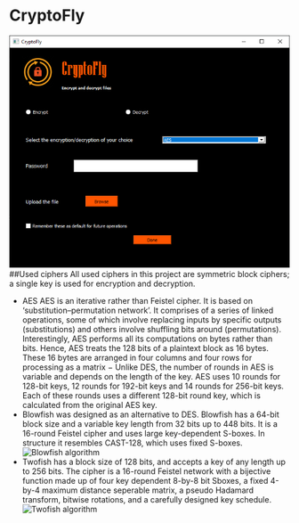 # CryptoFly 
![CryptoFly Windows](/designer/CryptoFly.PNG)
##Used ciphers
All used ciphers in this project are symmetric block ciphers; a single key is used for encryption and decryption. 

- AES AES is an iterative rather than Feistel cipher. It is based on ‘substitution–permutation network’. It comprises of a series of linked operations, some of which involve replacing inputs by specific outputs (substitutions) and others involve shuffling bits around (permutations).
Interestingly, AES performs all its computations on bytes rather than bits. Hence, AES treats the 128 bits of a plaintext block as 16 bytes. These 16 bytes are arranged in four columns and four rows for processing as a matrix −
Unlike DES, the number of rounds in AES is variable and depends on the length of the key. AES uses 10 rounds for 128-bit keys, 12 rounds for 192-bit keys and 14 rounds for 256-bit keys. Each of these rounds uses a different 128-bit round key, which is calculated from the original AES key.
- Blowfish was designed as an alternative to DES. Blowfish has a 64-bit block size and a variable key length from 32 bits up to 448 bits. It is a 16-round Feistel cipher and uses large key-dependent S-boxes. In structure it resembles CAST-128, which uses fixed S-boxes.
![Blowfish algorithm](https://en.wikipedia.org/wiki/Blowfish_(cipher)#/media/File:Blowfish_diagram.png)
- Twofish has a block size of 128 bits, and accepts a key of any length up to 256 bits. The cipher is a 16-round Feistel network with a bijective function made up of four key dependent 8-by-8 bit Sboxes, a fixed 4-by-4 maximum distance seperable matrix, a pseudo Hadamard transform, bitwise rotations, and a
carefully designed key schedule.
![Twofish algorithm](https://en.wikipedia.org/wiki/Twofish#/media/File:Twofishalgo.svg)